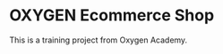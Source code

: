 # OXYGEN Ecommerce Shop
This is a training project from Oxygen Academy.                              
  
  
 
 
